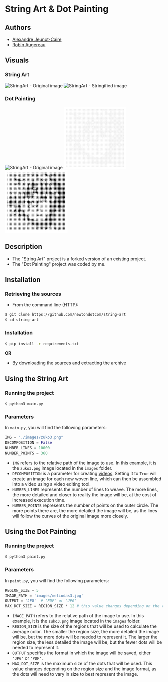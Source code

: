 # String Art & Dot Painting

## Authors

- [Alexandre Jeunot-Caire](https://github.com/jeunotca)
- [Robin Augereau](https://github.com/newtondotcom)

## Visuals
### String Art
<picture>
<img src="images/twd2.jpg" alt="StringArt - Original image" width="200"/>
</picture>
<picture>
<img src="images/twd2-string-art.png" alt="StringArt - Stringified image" width="200"/>
</picture>

### Dot Painting
<picture>
<img src="images/meliodas3.jpg" alt="StringArt - Original image" width="200"/>
</picture>
<picture>
<img src="images/meliodas3_hollow_a5_centered.jpg" alt="Dotpainting colored" width="200"/>
</picture>
<picture>
<img src="images/meliodas3_filled_a5_centered.jpg" alt="Dotpainting uncolored" width="200""/>
</picture>


## Description

- The "String Art" project is a forked version of an existing project.
- The "Dot Painting" project was coded by me.

## Installation

### Retrieving the sources

* From the command line (HTTP):
```bash
$ git clone https://github.com/newtondotcom/string-art
$ cd string-art
```

### Installation

```bash
$ pip install -r requirements.txt
```

**OR**

* By downloading the sources and extracting the archive

## Using the String Art

### Running the project

```bash
$ python3 main.py
```

### Parameters

In `main.py`, you will find the following parameters:

```python
IMG = "./images/zuko3.png"
DECOMPOSITION = False
NUMBER_LINES = 10000
NUMBER_POINTS = 360
```

* `IMG` refers to the relative path of the image to use. In this example, it is the `zuko3.png` image located in the `images` folder.
* `DECOMPOSITION` is a parameter for creating [videos](https://www.youtube.com/watch?v=ZspIYyTzPG0). Setting it to `True` will create an image for each new woven line, which can then be assembled into a video using a video editing tool.
* `NUMBER_LINES` represents the number of lines to weave. The more lines, the more detailed and closer to reality the image will be, at the cost of increased execution time.
* `NUMBER_POINTS` represents the number of points on the outer circle. The more points there are, the more detailed the image will be, as the lines will follow the curves of the original image more closely.

## Using the Dot Painting

### Running the project

```bash
$ python3 paint.py
```

### Parameters

In `paint.py`, you will find the following parameters:

```python
REGION_SIZE = 5
IMAGE_PATH = 'images/meliodas3.jpg'
OUTPUT = 'JPG'  # 'PDF' or 'JPG'
MAX_DOT_SIZE = REGION_SIZE * 12 # this value changes depending on the region size and the image format
```

* `IMAGE_PATH` refers to the relative path of the image to use. In this example, it is the `zuko3.png` image located in the `images` folder.
* `REGION_SIZE` is the size of the regions that will be used to calculate the average color. The smaller the region size, the more detailed the image will be, but the more dots will be needed to represent it. The larger the region size, the less detailed the image will be, but the fewer dots will be needed to represent it.
* `OUTPUT` specifies the format in which the image will be saved, either `'JPG'` or `'PDF'`.
* `MAX_DOT_SIZE` is the maximum size of the dots that will be used. This value changes depending on the region size and the image format, as the dots will need to vary in size to best represent the image.
